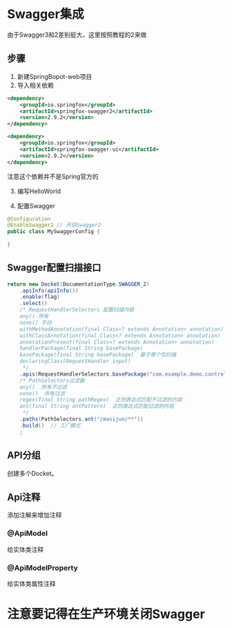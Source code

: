 # Swagger集成

由于Swagger3和2差别挺大，这里按照教程的2来做

## 步骤

1. 新建SpringBopot-web项目
2. 导入相关依赖

```xml
<dependency>
    <groupId>io.springfox</groupId>
    <artifactId>springfox-swagger2</artifactId>
    <version>2.9.2</version>
</dependency>

<dependency>
    <groupId>io.springfox</groupId>
    <artifactId>springfox-swagger-ui</artifactId>
    <version>2.9.2</version>
</dependency>
```

注意这个依赖并不是Spring官方的

3. 编写HelloWorld

4. 配置Swagger

```java
@Configuration
@EnableSwagger2 // 开启Swagger2
public class MySwaggerConfig {
  
}
```

## Swagger配置扫描接口

```java
return new Docket(DocumentationType.SWAGGER_2)
    .apiInfo(apiInfo())
    .enable(flag)
    .select()
    /* RequestHandlerSelectors 配置扫描内容
    any() 所有
    none() 不扫
    withMethodAnnotation(final Class<? extends Annotation> annotation)  扫描此注解的方法
    withClassAnnotation(final Class<? extends Annotation> annotation)   扫描此注解的类
    annotationPresent(final Class<? extends Annotation> annotation)
    handlerPackage(final String basePackage)
    basePackage(final String basePackage)  基于哪个包扫描
    declaringClass(RequestHandler input)
     */
    .apis(RequestHandlerSelectors.basePackage("com.example.demo.controller"))  // 指定扫描controller
    /* PathSelectors过滤器
    any()  所有不过滤
    none()  所有过滤
    regex(final String pathRegex)  正则表达式匹配不过滤的内容
    ant(final String antPattern)  正则表达式匹配过滤的内容
     */
    .paths(PathSelectors.ant("/masijun/**"))
    .build()  // 工厂模式
    ;
```

## API分组

创建多个Docket。

## Api注释

添加注解来增加注释

### @ApiModel

给实体类注释

### @ApiModelProperty

给实体类属性注释


# 注意要记得在生产环境关闭Swagger
